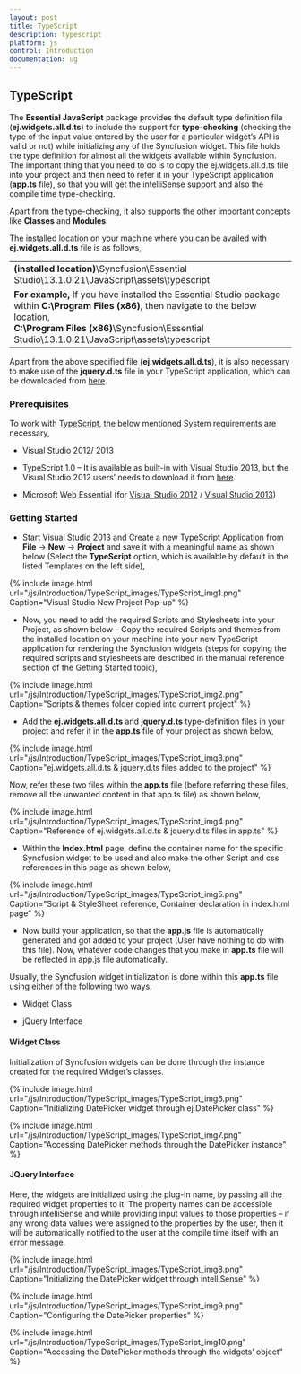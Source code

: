 ```yaml
---
layout: post
title: TypeScript
description: typescript
platform: js
control: Introduction
documentation: ug
---
```


## TypeScript

The **Essential JavaScript** package provides the default type definition file (**ej.widgets.all.d.ts**) to include the support for **type-checking** (checking the type of the input value entered by the user for a particular widget’s API is valid or not) while initializing any of the Syncfusion widget. This file holds the type definition for almost all the widgets available within Syncfusion. The important thing that you need to do is to copy the ej.widgets.all.d.ts file into your project and then need to refer it in your TypeScript application (**app.ts** file), so that you will get the intelliSense support and also the compile time type-checking.

Apart from the type-checking, it also supports the other important concepts like **Classes** and **Modules**.

The installed location on your machine where you can be availed with **ej.widgets.all.d.ts** file is as follows,

<table>
<tr>
<td>
<b>(installed location)</b>\Syncfusion\Essential Studio\13.1.0.21\JavaScript\assets\typescript
</td>
</tr>
<tr>
<td>
<b>For example,</b> If you have installed the Essential Studio package within <b>C:\Program Files (x86)</b>, then navigate to the below location,
<br/>
<b>C:\Program Files (x86)</b>\Syncfusion\Essential Studio\13.1.0.21\JavaScript\assets\typescript
</td>
</tr>
</table>

Apart from the above specified file (**ej.widgets.all.d.ts**), it is also necessary to make use of the **jquery.d.ts** file in your TypeScript application, which can be downloaded from [here](https://github.com/borisyankov/DefinitelyTyped).

### Prerequisites

To work with [TypeScript](http://www.typescriptlang.org/Handbook), the below mentioned System requirements are necessary,

* Visual Studio 2012/ 2013

* TypeScript 1.0 – It is available as built-in with Visual Studio 2013, but the Visual Studio 2012 users’ needs to download it from [here](https://visualstudiogallery.msdn.microsoft.com/fa041d2d-5d77-494b-b0ba-8b4550792b4d).

* Microsoft Web Essential (for [Visual Studio 2012](http://visualstudiogallery.msdn.microsoft.com/07d54d12-7133-4e15-becb-6f451ea3bea6) / [Visual Studio 2013](http://visualstudiogallery.msdn.microsoft.com/56633663-6799-41d7-9df7-0f2a504ca361))

### Getting Started

* Start Visual Studio 2013 and Create a new TypeScript Application from **File** -> **New** -> **Project** and save it with a meaningful name as shown below (Select the **TypeScript** option, which is available by default in the listed Templates on the left side),

{% include image.html url="/js/Introduction/TypeScript_images/TypeScript_img1.png" Caption="Visual Studio New Project Pop-up" %}


* Now, you need to add the required Scripts and Stylesheets into your Project, as shown below – Copy the required Scripts and themes from the installed location on your machine into your new TypeScript application for rendering the Syncfusion widgets (steps for copying the required scripts and stylesheets are described in the manual reference section of the Getting Started topic),

{% include image.html url="/js/Introduction/TypeScript_images/TypeScript_img2.png" Caption="Scripts & themes folder copied into current project" %}


* Add the **ej.widgets.all.d.ts** and **jquery.d.ts** type-definition files in your project and refer it in the **app.ts** file of your project as shown below,

{% include image.html url="/js/Introduction/TypeScript_images/TypeScript_img3.png" Caption="ej.widgets.all.d.ts & jquery.d.ts files added to the project" %}


Now, refer these two files within the **app.ts** file (before referring these files, remove all the unwanted content in that app.ts file) as shown below,

{% include image.html url="/js/Introduction/TypeScript_images/TypeScript_img4.png" Caption="Reference of ej.widgets.all.d.ts & jquery.d.ts files in app.ts" %}


* Within the **Index.html** page, define the container name for the specific Syncfusion widget to be used and also make the other Script and css references in this page as shown below,

{% include image.html url="/js/Introduction/TypeScript_images/TypeScript_img5.png" Caption="Script & StyleSheet reference, Container declaration in index.html page" %}


* Now build your application, so that the **app.js** file is automatically generated and got added to your project (User have nothing to do with this file). Now, whatever code changes that you make in **app.ts** file will be reflected in app.js file automatically. 

Usually, the Syncfusion widget initialization is done within this **app.ts** file using either of the following two ways.

* Widget Class

* jQuery Interface

#### Widget Class

Initialization of Syncfusion widgets can be done through the instance created for the required Widget’s classes. 

{% include image.html url="/js/Introduction/TypeScript_images/TypeScript_img6.png" Caption="Initializing DatePicker widget through ej.DatePicker class" %}


{% include image.html url="/js/Introduction/TypeScript_images/TypeScript_img7.png" Caption="Accessing DatePicker methods through the DatePicker instance" %}


#### JQuery Interface 

Here, the widgets are initialized using the plug-in name, by passing all the required widget properties to it. The property names can be accessible through intelliSense and while providing input values to those properties – if any wrong data values were assigned to the properties by the user, then it will be automatically notified to the user at the compile time itself with an error message.

{% include image.html url="/js/Introduction/TypeScript_images/TypeScript_img8.png" Caption="Initializing the DatePicker widget through intelliSense" %}


{% include image.html url="/js/Introduction/TypeScript_images/TypeScript_img9.png" Caption="Configuring the DatePicker properties" %}


{% include image.html url="/js/Introduction/TypeScript_images/TypeScript_img10.png" Caption="Accessing the DatePicker methods through the widgets’ object" %}




